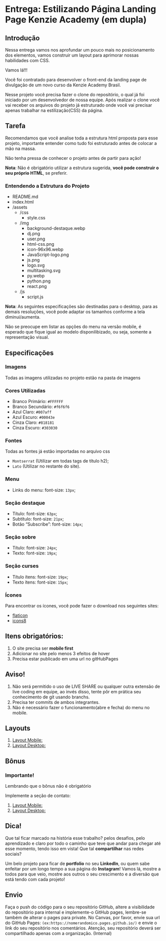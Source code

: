 <h1>
  Entrega: Estilizando Página Landing Page Kenzie Academy (em dupla)
</h1>

<h2>Introdução</h2>

<p>
  Nessa entrega vamos nos aprofundar um pouco mais no posicionamento dos
  elementos, vamos construir um layout para aprimorar nossas habilidades
  com CSS.
</p>
<p>Vamos lá!!!</p>
<p>
  Você foi contratado para desenvolver o front-end da landing page de
  divulgação de um novo curso da Kenzie Academy Brasil.
</p>

<p>
  Nesse projeto você precisa fazer o clone do repositório, o qual já foi iniciado por um desenvolvedor de nossa
  equipe. Após realizar o clone você vai receber os arquivos do projeto já estruturado onde você vai precisar apenas
  trabalhar na estilização(CSS) da página.
</p>

<h2>Tarefa</h2>

<p>
  Recomendamos que você analise toda a estrutura html proposta para esse projeto, importante entender como tudo foi
  estruturado antes de colocar a mão na massa.
</p>

<p>Não tenha pressa de conhecer o projeto antes de partir para ação!</p>

<p>
  <strong>Nota</strong>: Não é obrigatório utilizar a estrutura
  sugerida, <strong>você pode construir o seu próprio HTML</strong>, se
  preferir.
</p>

<h3>Entendendo a Estrutura do Projeto</h3>

<ul>
  <li>README.md</li>
  <li>index.html</li>
  <li>
    /assets
    <ul>
      <li>
        /css
        <ul>
          <li>style.css</li>
        </ul>
      </li>
      <li>
        /img
        <ul>
          <li>background-destaque.webp</li>
          <li>dj.png</li>
          <li>user.png</li>
          <li>html-css.png</li>
          <li>icon-96x96.webp</li>
          <li>JavaScript-logo.png</li>
          <li>js.png</li>
          <li>logo.svg</li>
          <li>multitasking.svg</li>
          <li>py.webp</li>
          <li>python.png</li>
          <li>react.png</li>
        </ul>
      </li>
      <li>
        /js
        <ul>
          <li>script.js</li>
        </ul>
      </li>
    </ul>
  </li>
</ul>

<p>
  <strong>Nota</strong>: As seguintes especificações são destinadas para
  o desktop, para as demais resoluções, você pode adaptar os tamanhos
  conforme a tela diminui/aumenta.
</p>
<p>
  Não se preocupe em listar as opções do menu na versão mobile, é
  esperado que fique igual ao modelo disponilibizado, ou seja, somente a
  representação visual.
</p>

<h2>Especificações</h2>

<h3>Imagens</h3>
<p>Todas as imagens utilizadas no projeto estão na pasta de imagens</p>

<h3>Cores Utilizadas</h3>
<ul>
  <li>Branco Primário: <code>#FFFFFF</code></li>
  <li>Branco Secundário: <code>#f6f6f6</code></li>
  <li>Azul Claro: <code>#007aff</code></li>
  <li>Azul Escuro: <code>#00043e</code></li>
  <li>Cinza Claro: <code>#818181</code></li>
  <li>Cinza Escuro: <code>#303030</code></li>
</ul>


<h3>Fontes</h3>
<p>Todas as fontes já estão importadas no arquivo css</p>
<ul>
  <li><code>Montserrat</code> (Utilizar em todas tags de título h2);</li>
  <li><code>Lato</code> (Utilizar no restante do site).</li>
</ul>

<h3>Menu</h3>
<ul>
  <li>Links do menu: font-size: <code>13px</code>;</li>
</ul>

<h3>Seção destaque</h3>
<ul>
  <li>Título: font-size: <code>63px</code>;</li>
  <li>Subtítulo: font-size: <code>21px</code>;</li>
  <li>Botão “Subscribe”: font-size: <code>14px</code>;</li>
</ul>

<h3>Seção sobre</h3>
<ul>
  <li>Título: font-size: <code>24px</code>;</li>
  <li>Texto: font-size: <code>19px</code>;</li>
</ul>

<h3>Seção curses</h3>
<ul>
  <li>Título ítens: font-size: <code>19px</code>;</li>
  <li>Texto ítens: font-size: <code>15px</code>;</li>
</ul>

<h3>Ícones</h3>
<p>
Para encontrar os ícones, você pode fazer o download nos seguintes
sites:
</p>
<ul>
  <li>
    <a href="https://www.flaticon.com/" target="_blank">flaticon</a>
  </li>
  <li>
    <a href="https://icons8.com/icons/set/feder" target="_blank">icons8</a>
  </li>
</ul>

<h2>Itens obrigatórios:</h2>
<ol>
  <li>O site precisa ser <strong>mobile first </strong></li>
  <li>Adicionar no site pelo menos 3 efeitos de hover</li>
  <li>Precisa estar publicado em uma url no gitHubPages</li>
</ol>

<h2>
  Aviso!
</h2>
<ol>
  <li>
    Não será permitido o uso de LIVE SHARE ou qualquer outra extensão de
    live coding em equipe, ao invés disso, tente pôr em prática seu
    conhecimento de git usando branchs.
  </li>
  <li>Precisa ter commits de ambos integrantes.</li>
  <li>
    Não é necessário fazer o funcionamento(abre e fecha) do menu no
    mobile.
  </li>
</ol>

<h2>Layouts</h2>
<ol>
  <li>
    <a href="https://kenzie-academy-brasil.gitlab.io/fullstack/frontend/modulo1/sprint2/img/landing-page-mobile.png"
    target="_blank">Layout Mobile:</a>
  </li>
  <li>
    <a href="https://kenzie-academy-brasil.gitlab.io/fullstack/frontend/modulo1/sprint2/img/landing-page-desktop.png"
    target="_blank">Layout Desktop:</a>
  </li>
</ol>

<h2>Bônus</h2>

<h3>Importante!</h3>
<p>Lembrando que o bônus não é obrigatório</p>

<p>Implemente a seção de contato:</p>

<ol>
  <li>
    <a href="https://kenzie-academy-brasil.gitlab.io/fullstack/frontend/modulo1/sprint2/img/landing-page-contato-mobile.png"
    target="_blank">Layout Mobile:</a>
  </li>
  <li>
    <a href="https://kenzie-academy-brasil.gitlab.io/fullstack/frontend/modulo1/sprint2/img/landing-page-contato-desk.png"
    target="_blank">Layout Desktop:</a>
  </li>
</ol>

<h2>Dica!</h2>
<p>
  Que tal ficar marcado na história esse trabalho? pelos desafios, pelo aprendizado e claro por todo o 
  caminho que teve que andar para chegar até esse momento, tendo isso em vista! Que tal 
  <strong>compartilhar</strong> nas redes sociais? 
</p>

<p>
Um belo projeto para ficar de <strong>portfolio</strong> no seu <strong>LinkedIn</strong>, ou quem sabe enfeitar por um longo tempo a sua página do <strong>Instagram</strong>!
Vamos lá, mostre a todos para que veio, mostre aos outros o seu crescimento e a diversão que está tendo com cada projeto!
</p>

<h2>Envio</h2>
<p>
  Faça o push do código para o seu repositório GitHub, altere a
  visibilidade do repositório para internal e implemente-o GitHub pages, lembre-se também de alterar o pages para
  private.
  No Canvas, por favor, envie sua url do GitHub Pages:
  <code>(ex:https://nomerandomico.pages.github.io/)</code> e envie o link do seu
  repositório nos comentários. Atenção, seu repositório deverá ser
  compartilhado apenas com a organização. (Internal)
</p>
